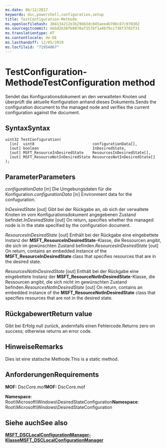 ```yaml
---
ms.date: 06/12/2017
keywords: dsc,powershell,configuration,setup
title: TestConfiguration-Methode
ms.openlocfilehash: 384134212e3b29b63dc045aee4b708c87c970302
ms.sourcegitcommit: debd2b38fb8070a7357bf1a4bf9cc736f3702f31
ms.translationtype: HT
ms.contentlocale: de-DE
ms.lasthandoff: 12/05/2019
ms.locfileid: "71954867"
---
```

# <a name="testconfiguration-method"></a><span data-ttu-id="64ddf-103">TestConfiguration-Methode</span><span class="sxs-lookup"><span data-stu-id="64ddf-103">TestConfiguration method</span></span>

<span data-ttu-id="64ddf-104">Sendet das Konfigurationsdokument an den verwalteten Knoten und überprüft die aktuelle Konfiguration anhand dieses Dokuments.</span><span class="sxs-lookup"><span data-stu-id="64ddf-104">Sends the configuration document to the managed node and verifies the current configuration against the document.</span></span>

## <a name="syntax"></a><span data-ttu-id="64ddf-105">Syntax</span><span class="sxs-lookup"><span data-stu-id="64ddf-105">Syntax</span></span>

```mof
uint32 TestConfiguration(
  [in]  uint8                          configurationData[],
  [out] boolean                        InDesiredState,
  [out] MSFT_ResourceInDesiredState    ResourcesInDesiredState[],
  [out] MSFT_ResourceNotInDesiredState ResourcesNotInDesiredState[]
);
```

## <a name="parameters"></a><span data-ttu-id="64ddf-106">Parameter</span><span class="sxs-lookup"><span data-stu-id="64ddf-106">Parameters</span></span>

<span data-ttu-id="64ddf-107">*configurationData* \[in\] Die Umgebungsdaten für die Konfiguration.</span><span class="sxs-lookup"><span data-stu-id="64ddf-107">*configurationData* \[in\] Environment data for the confuguration.</span></span>

<span data-ttu-id="64ddf-108">*InDesiredState* \[out\] Gibt bei der Rückgabe an, ob sich der verwaltete Knoten im vom Konfigurationsdokument angegebenen Zustand befindet.</span><span class="sxs-lookup"><span data-stu-id="64ddf-108">*InDesiredState* \[out\] On return, specifies whether the managed node is in the state specified by the configuration document.</span></span>

<span data-ttu-id="64ddf-109">*ResourcesInDesiredState* \[out\] Enthält bei der Rückgabe eine eingebettete Instanz der **MSFT_ResourceInDesiredState**-Klasse, die Ressourcen angibt, die sich im gewünschten Zustand befinden.</span><span class="sxs-lookup"><span data-stu-id="64ddf-109">*ResourcesInDesiredState* \[out\] On return, contains an embedded instance of the **MSFT_ResourceInDesiredState** class that specifies resources that are in the desired state.</span></span>

<span data-ttu-id="64ddf-110">*ResourcesNotInDesiredState* \[out\] Enthält bei der Rückgabe eine eingebettete Instanz der **MSFT_ResourceNotInDesiredState**-Klasse, die Ressourcen angibt, die sich nicht im gewünschten Zustand befinden.</span><span class="sxs-lookup"><span data-stu-id="64ddf-110">*ResourcesNotInDesiredState* \[out\] On return, contains an embedded instance of the **MSFT_ResourceNotInDesiredState** class that specifies resources that are not in the desired state.</span></span>

## <a name="return-value"></a><span data-ttu-id="64ddf-111">Rückgabewert</span><span class="sxs-lookup"><span data-stu-id="64ddf-111">Return value</span></span>

<span data-ttu-id="64ddf-112">Gibt bei Erfolg null zurück, andernfalls einen Fehlercode.</span><span class="sxs-lookup"><span data-stu-id="64ddf-112">Returns zero on success; otherwise returns an error code.</span></span>

## <a name="remarks"></a><span data-ttu-id="64ddf-113">Hinweise</span><span class="sxs-lookup"><span data-stu-id="64ddf-113">Remarks</span></span>

<span data-ttu-id="64ddf-114">Dies ist eine statische Methode.</span><span class="sxs-lookup"><span data-stu-id="64ddf-114">This is a static method.</span></span>

## <a name="requirements"></a><span data-ttu-id="64ddf-115">Anforderungen</span><span class="sxs-lookup"><span data-stu-id="64ddf-115">Requirements</span></span>

<span data-ttu-id="64ddf-116">**MOF:** DscCore.mof</span><span class="sxs-lookup"><span data-stu-id="64ddf-116">**MOF:** DscCore.mof</span></span>

<span data-ttu-id="64ddf-117">**Namespace**: Root\Microsoft\Windows\DesiredStateConfiguration</span><span class="sxs-lookup"><span data-stu-id="64ddf-117">**Namespace**: Root\Microsoft\Windows\DesiredStateConfiguration</span></span>

## <a name="see-also"></a><span data-ttu-id="64ddf-118">Siehe auch</span><span class="sxs-lookup"><span data-stu-id="64ddf-118">See also</span></span>

[<span data-ttu-id="64ddf-119">**MSFT_DSCLocalConfigurationManager-Klasse**</span><span class="sxs-lookup"><span data-stu-id="64ddf-119">**MSFT_DSCLocalConfigurationManager**</span></span>](msft-dsclocalconfigurationmanager.md)
